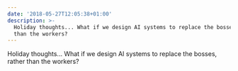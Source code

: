 ```yaml
---
date: '2018-05-27T12:05:38+01:00'
description: >-
  Holiday thoughts... What if we design AI systems to replace the bosses, rather
  than the workers?
---
```

Holiday thoughts... What if we design AI systems to replace the bosses, rather than the workers?
